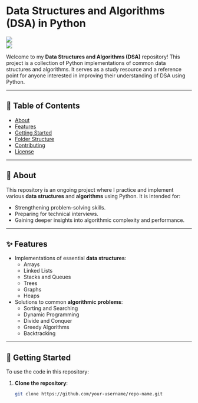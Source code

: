 # Data Structures and Algorithms (DSA) in Python  
![](https://img.shields.io/badge/Status-Work_in_Progress-yellow)  
![](https://img.shields.io/github/languages/top/syed7086/Python_DSA)  

Welcome to my **Data Structures and Algorithms (DSA)** repository! This project is a collection of Python implementations of common data structures and algorithms. It serves as a study resource and a reference point for anyone interested in improving their understanding of DSA using Python.

---

## 📑 Table of Contents
- [About](#about)
- [Features](#features)
- [Getting Started](#getting-started)
- [Folder Structure](#folder-structure)
- [Contributing](#contributing)
- [License](#license)

---

## 📖 About
This repository is an ongoing project where I practice and implement various **data structures** and **algorithms** using Python. It is intended for:  
- Strengthening problem-solving skills.  
- Preparing for technical interviews.  
- Gaining deeper insights into algorithmic complexity and performance.  

---

## ✨ Features
- Implementations of essential **data structures**:
  - Arrays
  - Linked Lists
  - Stacks and Queues
  - Trees
  - Graphs
  - Heaps
- Solutions to common **algorithmic problems**:
  - Sorting and Searching
  - Dynamic Programming
  - Divide and Conquer
  - Greedy Algorithms
  - Backtracking  

---

## 🚀 Getting Started  
To use the code in this repository:  
1. **Clone the repository**:  
   ```bash
   git clone https://github.com/your-username/repo-name.git
